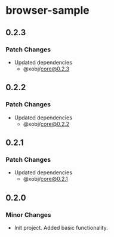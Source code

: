 # browser-sample

## 0.2.3

### Patch Changes

- Updated dependencies
  - @xobj/core@0.2.3

## 0.2.2

### Patch Changes

- Updated dependencies
  - @xobj/core@0.2.2

## 0.2.1

### Patch Changes

- Updated dependencies
  - @xobj/core@0.2.1

## 0.2.0

### Minor Changes

- Init project. Added basic functionality.
